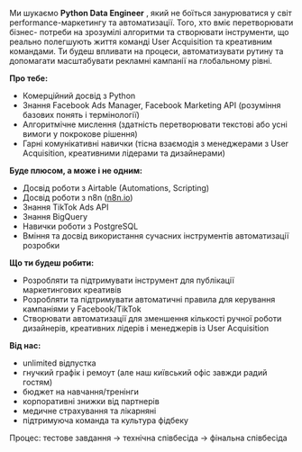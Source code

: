 Ми шукаємо **Python Data Engineer** , який не боїться занурюватися у світ
performance-маркетингу та автоматизації. Того, хто вміє перетворювати бізнес-
потреби на зрозумілі алгоритми та створювати інструменти, що реально
полегшують життя команді User Acquisition та креативним командами. Ти будеш
впливати на процеси, автоматизувати рутину та допомагати масштабувати рекламні
кампанії на глобальному рівні.

**Про тебе:**

  * Комерційний досвід з Python
  * Знання Facebook Ads Manager, Facebook Marketing API (розуміння базових понять і термінології)
  * Алгоритмічне мислення (здатність перетворювати текстові або усні вимоги у покрокове рішення)
  * Гарні комунікативні навички (тісна взаємодія з менеджерами з User Acquisition, креативними лідерами та дизайнерами)

**Буде плюсом, а може і не одним:**

  * Досвід роботи з Airtable (Automations, Scripting)
  * Досвід роботи з n8n ([n8n.io](https://n8n.io/))
  * Знання TikTok Ads API
  * Знання BigQuery
  * Навички роботи з PostgreSQL
  * Вміння та досвід використання сучасних інструментів автоматизації розробки

**Що ти будеш робити:**

  * Розробляти та підтримувати інструмент для публікації маркетингових креативів
  * Розробляти та підтримувати автоматичні правила для керування кампаніями у Facebook/TikTok
  * Створювати автоматизації для зменшення кількості ручної роботи дизайнерів, креативних лідерів і менеджерів із User Acquisition

**Від нас:**

  * unlimited відпустка
  * гнучкий графік і ремоут (але наш київський офіс завжди радий гостям)
  * бюджет на навчання/тренінги
  * корпоративні знижки від партнерів
  * медичне страхування та лікарняні
  * підтримуюча команда та культура фідбеку

Процес: тестове завдання -> технічна співбесіда -> фінальна співбесіда